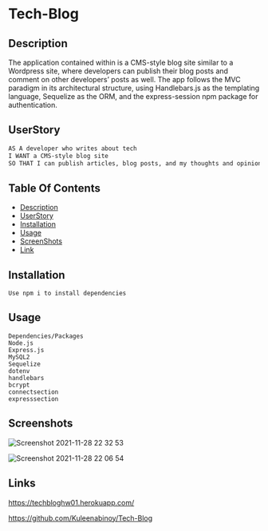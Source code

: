 # Tech-Blog

## Description

The application contained within is a CMS-style blog site similar to a Wordpress site, where developers can publish their blog posts and comment on other developers’ posts as well. The app follows the MVC paradigm in its architectural structure, using Handlebars.js as the templating language, Sequelize as the ORM, and the express-session npm package for authentication.

## UserStory

```md
AS A developer who writes about tech
I WANT a CMS-style blog site
SO THAT I can publish articles, blog posts, and my thoughts and opinions
```

## Table Of Contents

-   [Description](#Description)
-   [UserStory](#UserStory)
-   [Installation](#Installation)
-   [Usage](#Usage)
-   [ScreenShots](#Screenshots)
-   [Link](#Links)

## Installation

```
Use npm i to install dependencies
```

## Usage

```
Dependencies/Packages
Node.js
Express.js
MySQL2
Sequelize
dotenv
handlebars
bcrypt
connectsection
expresssection
```

## Screenshots

![Screenshot 2021-11-28 22 32 53](https://user-images.githubusercontent.com/86656634/143766012-980b07fe-7f75-4513-9708-832ef6a60696.png)

![Screenshot 2021-11-28 22 06 54](https://user-images.githubusercontent.com/86656634/143765943-e90c7e23-fcab-4124-a188-ec8da2d32843.png)

## Links

https://techbloghw01.herokuapp.com/

https://github.com/Kuleenabinoy/Tech-Blog

